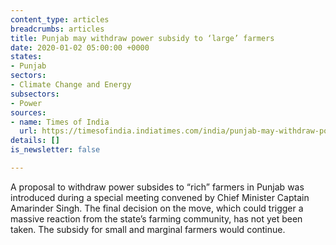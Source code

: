 ```yaml
---
content_type: articles
breadcrumbs: articles
title: Punjab may withdraw power subsidy to ‘large’ farmers
date: 2020-01-02 05:00:00 +0000
states:
- Punjab
sectors:
- Climate Change and Energy
subsectors:
- Power
sources:
- name: Times of India
  url: https://timesofindia.indiatimes.com/india/punjab-may-withdraw-power-subsidy-to-large-farmers/articleshowprint/73013097.cms
details: []
is_newsletter: false

---
```

A proposal to withdraw power subsides to “rich” farmers in Punjab was introduced during a special meeting convened by Chief Minister Captain Amarinder Singh. The final decision on the move, which could trigger a massive reaction from the state’s farming community, has not yet been taken. The subsidy for small and marginal farmers would continue.
